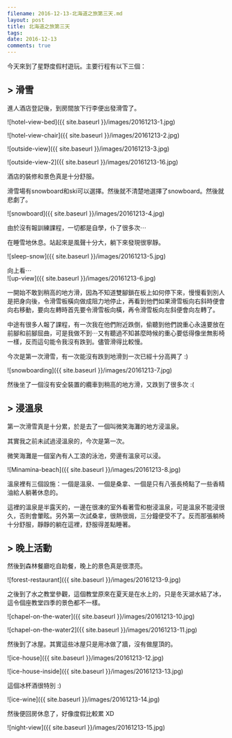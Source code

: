 ```yaml
---
filename: 2016-12-13-北海道之旅第三天.md
layout: post
title: 北海道之旅第三天
tags: 
date: 2016-12-13
comments: true
---
```

今天來到了星野度假村遊玩。主要行程有以下三個：

## > 滑雪
進人酒店登記後，到房間放下行李便出發滑雪了。

![hotel-view-bed]({{ site.baseurl }}/images/20161213-1.jpg)

![hotel-view-chair]({{ site.baseurl }}/images/20161213-2.jpg)

![outside-view]({{ site.baseurl }}/images/20161213-3.jpg)

![outside-view-2]({{ site.baseurl }}/images/20161213-16.jpg)

酒店的裝修和景色真是十分舒服。

滑雪場有snowboard和ski可以選擇。然後就不清楚地選擇了snowboard。然後就悲劇了。

![snowboard]({{ site.baseurl }}/images/20161213-4.jpg)

由於沒有報訓練課程，一切都是自學，仆了很多次⋯

在睡雪地休息。站起來是風聲十分大，躺下來發現很寧靜。

![sleep-snow]({{ site.baseurl }}/images/20161213-5.jpg)

向上看⋯  
![up-view]({{ site.baseurl }}/images/20161213-6.jpg)

一開始不敢到稍高的地方滑，因為不知道雙腳鎖在板上如何停下來，慢慢看到別人是把身向後，令滑雪板橫向做成阻力地停止，再看到他們如果滑雪板向右斜時便會向右移動，要向左轉時首先要令滑雪板向橫，再令滑雪板向左斜便會向左轉了。

中途有很多人報了課程，有一次我在他們附近跌倒，偷聽到他們說重心永遠要放在前腳和前腳屈曲，可是我做不到⋯又有聽過不知甚麼時候的重心要低得像坐無影椅一樣，反而這句能令我沒有跌到。儘管滑得比較慢。

今次是第一次滑雪，有一次能沒有跌到地滑到一次已經十分高興了 :)

![snowboarding]({{ site.baseurl }}/images/20161213-7.jpg)

然後坐了一個沒有安全裝置的纜車到稍高的地方滑，又跌到了很多次 :(

## > 浸溫泉

第一次滑雪真是十分累，於是去了一個叫微笑海灘的地方浸溫泉。

其實我之前未試過浸溫泉的，今次是第一次。

微笑海灘是一個室內有人工浪的泳池，旁邊有溫泉可以浸。

![Minamina-beach]({{ site.baseurl }}/images/20161213-8.jpg)

溫泉裡有三個設施：一個是溫泉、一個是桑拿、一個是只有八張長椅點了一些香精油給人躺著休息的。

這裡的溫泉是半露天的，一邊在很凍的室外看著雪和樹浸溫泉，可是溫泉不能浸很久，否則會暈眩。另外第一次試桑拿，很熱很焗，三分鐘便受不了。反而那張躺椅十分舒服，靜靜的躺在這裡，舒服得差點睡著。

## > 晚上活動

然後到森林餐廳吃自助餐，晚上的景色真是很漂亮。

![forest-restaurant]({{ site.baseurl }}/images/20161213-9.jpg)

之後到了水之教堂參觀，這個教堂原來在夏天是在水上的，只是冬天湖水結了冰，這令個座教堂四季的景色都不一樣。

![chapel-on-the-water]({{ site.baseurl }}/images/20161213-10.jpg)

![chapel-on-the-water2]({{ site.baseurl }}/images/20161213-11.jpg)

然後到了冰屋。其實這些冰屋只是用冰做了牆，沒有做屋頂的。

![ice-house]({{ site.baseurl }}/images/20161213-12.jpg)

![ice-house-inside]({{ site.baseurl }}/images/20161213-13.jpg)

這個冰杯酒很特別 :)

![ice-wine]({{ site.baseurl }}/images/20161213-14.jpg)

然後便回房休息了，好像度假比較累 XD

![night-view]({{ site.baseurl }}/images/20161213-15.jpg)